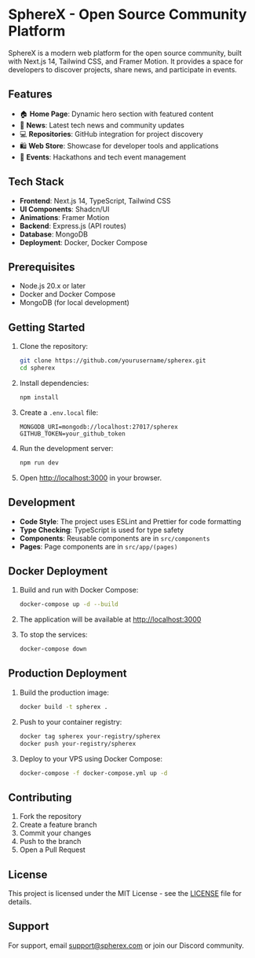 # SphereX - Open Source Community Platform 

SphereX is a modern web platform for the open source community, built with Next.js 14, Tailwind CSS, and Framer Motion. It provides a space for developers to discover projects, share news, and participate in events.

## Features

- 🏠 **Home Page**: Dynamic hero section with featured content
- 📰 **News**: Latest tech news and community updates
- 💻 **Repositories**: GitHub integration for project discovery
- 🛍️ **Web Store**: Showcase for developer tools and applications
- 🎉 **Events**: Hackathons and tech event management

## Tech Stack

- **Frontend**: Next.js 14, TypeScript, Tailwind CSS
- **UI Components**: Shadcn/UI
- **Animations**: Framer Motion
- **Backend**: Express.js (API routes)
- **Database**: MongoDB
- **Deployment**: Docker, Docker Compose

## Prerequisites

- Node.js 20.x or later
- Docker and Docker Compose
- MongoDB (for local development)

## Getting Started

1. Clone the repository:
   ```bash
   git clone https://github.com/yourusername/spherex.git
   cd spherex
   ```

2. Install dependencies:
   ```bash
   npm install
   ```

3. Create a `.env.local` file:
   ```env
   MONGODB_URI=mongodb://localhost:27017/spherex
   GITHUB_TOKEN=your_github_token
   ```

4. Run the development server:
   ```bash
   npm run dev
   ```

5. Open [http://localhost:3000](http://localhost:3000) in your browser.

## Development

- **Code Style**: The project uses ESLint and Prettier for code formatting
- **Type Checking**: TypeScript is used for type safety
- **Components**: Reusable components are in `src/components`
- **Pages**: Page components are in `src/app/(pages)`

## Docker Deployment

1. Build and run with Docker Compose:
   ```bash
   docker-compose up -d --build
   ```

2. The application will be available at [http://localhost:3000](http://localhost:3000)

3. To stop the services:
   ```bash
   docker-compose down
   ```

## Production Deployment

1. Build the production image:
   ```bash
   docker build -t spherex .
   ```

2. Push to your container registry:
   ```bash
   docker tag spherex your-registry/spherex
   docker push your-registry/spherex
   ```

3. Deploy to your VPS using Docker Compose:
   ```bash
   docker-compose -f docker-compose.yml up -d
   ```

## Contributing

1. Fork the repository
2. Create a feature branch
3. Commit your changes
4. Push to the branch
5. Open a Pull Request

## License

This project is licensed under the MIT License - see the [LICENSE](LICENSE) file for details.

## Support

For support, email support@spherex.com or join our Discord community.
